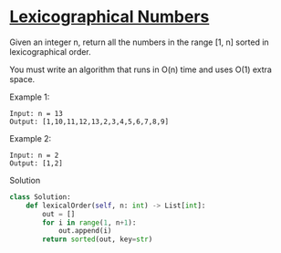 # [Lexicographical Numbers](https://leetcode.com/problems/lexicographical-numbers/)

Given an integer n, return all the numbers in the range [1, n] sorted in lexicographical order.

You must write an algorithm that runs in O(n) time and uses O(1) extra space. 

Example 1:
```
Input: n = 13
Output: [1,10,11,12,13,2,3,4,5,6,7,8,9]
```
Example 2:
```
Input: n = 2
Output: [1,2]
```
Solution
```python
class Solution:
    def lexicalOrder(self, n: int) -> List[int]:
        out = []
        for i in range(1, n+1):
            out.append(i)
        return sorted(out, key=str)
```